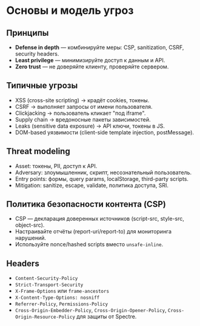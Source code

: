 # Основы и модель угроз

## Принципы
- **Defense in depth** — комбинируйте меры: CSP, sanitization, CSRF, security headers.
- **Least privilege** — минимизируйте доступ к данным и API.
- **Zero trust** — не доверяйте клиенту, проверяйте сервером.

## Типичные угрозы
- XSS (cross-site scripting) → крадёт cookies, токены.
- CSRF → выполняет запросы от имени пользователя.
- Clickjacking → пользователь кликает "под iframe".
- Supply chain → вредоносные пакеты зависимостей.
- Leaks (sensitive data exposure) → API ключи, токены в JS.
- DOM-based уязвимости (client-side template injection, postMessage).

## Threat modeling
- Asset: токены, PII, доступ к API.
- Adversary: злоумышленник, скрипт, несознательный пользователь.
- Entry points: формы, query params, localStorage, third-party scripts.
- Mitigation: sanitize, escape, validate, политика доступа, SRI.

## Политика безопасности контента (CSP)
- CSP — декларация доверенных источников (script-src, style-src, object-src).
- Настраивайте отчёты (report-uri/report-to) для мониторинга нарушений.
- Используйте nonce/hashed scripts вместо `unsafe-inline`.

## Headers
- `Content-Security-Policy`
- `Strict-Transport-Security`
- `X-Frame-Options` или `frame-ancestors`
- `X-Content-Type-Options: nosniff`
- `Referrer-Policy`, `Permissions-Policy`
- `Cross-Origin-Embedder-Policy`, `Cross-Origin-Opener-Policy`, `Cross-Origin-Resource-Policy` для защиты от Spectre.

